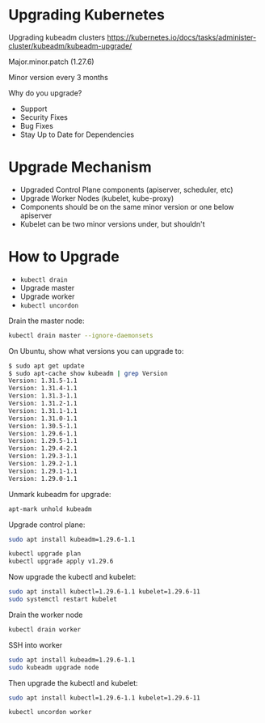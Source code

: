 # Upgrading Kubernetes

Upgrading kubeadm clusters
https://kubernetes.io/docs/tasks/administer-cluster/kubeadm/kubeadm-upgrade/

Major.minor.patch (1.27.6)

Minor version every 3 months

Why do you upgrade?
- Support
- Security Fixes
- Bug Fixes
- Stay Up to Date for Dependencies

# Upgrade Mechanism

- Upgraded Control Plane components (apiserver, scheduler, etc)
- Upgrade Worker Nodes (kubelet, kube-proxy)
- Components should be on the same minor version or one below apiserver
- Kubelet can be two minor versions under, but shouldn't

# How to Upgrade

- `kubectl drain`
- Upgrade master
- Upgrade worker
- `kubectl uncordon`

Drain the master node:

```sh
kubectl drain master --ignore-daemonsets
```

On Ubuntu, show what versions you can upgrade to:

```sh
$ sudo apt get update
$ sudo apt-cache show kubeadm | grep Version
Version: 1.31.5-1.1
Version: 1.31.4-1.1
Version: 1.31.3-1.1
Version: 1.31.2-1.1
Version: 1.31.1-1.1
Version: 1.31.0-1.1
Version: 1.30.5-1.1
Version: 1.29.6-1.1
Version: 1.29.5-1.1
Version: 1.29.4-2.1
Version: 1.29.3-1.1
Version: 1.29.2-1.1
Version: 1.29.1-1.1
Version: 1.29.0-1.1
```

Unmark kubeadm for upgrade:

```sh
apt-mark unhold kubeadm
```

Upgrade control plane:

```sh
sudo apt install kubeadm=1.29.6-1.1
```

```sh
kubectl upgrade plan
kubectl upgrade apply v1.29.6
```

Now upgrade the kubectl and kubelet:

```sh
sudo apt install kubectl=1.29.6-1.1 kubelet=1.29.6-11
sudo systemctl restart kubelet
```

Drain the worker node

```sh
kubectl drain worker
```

SSH into worker

```sh
sudo apt install kubeadm=1.29.6-1.1
sudo kubeadm upgrade node
```
Then upgrade the kubectl and kubelet:

```sh
sudo apt install kubectl=1.29.6-1.1 kubelet=1.29.6-11
```

```sh
kubectl uncordon worker
```
